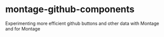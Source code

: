 montage-github-components
=========================

Experimenting more efficient github buttons and other data with Montage and for Montage
